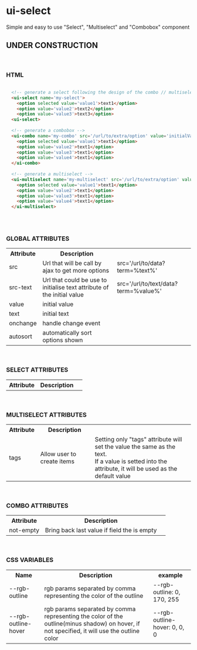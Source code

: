 # ui-select
Simple and easy to use "Select", "Multiselect" and "Combobox" component

## UNDER CONSTRUCTION


<br>

### HTML

```HTML
  
  <!-- generate a select following the design of the combo // multiselect -->
  <ui-select name='my-select'>
    <option selected value='value1'>text1</option>
    <option value='value2'>text2</option>
    <option value='value3'>text3</option>
  <ui-select>
  
  <!-- generate a combobox -->
  <ui-combo name='my-combo' src='/url/to/extra/option' value='initialValue' text='initialText' not-empty>
    <option selected value='value1'>text1</option>
    <option value='value2'>text1</option>
    <option value='value3'>text1</option>
    <option value='value4'>text1</option>
  </ui-combo>
  
  <!-- generate a multiselect -->
  <ui-multiselect name='my-multiselect' src='/url/to/extra/option' value='initialValue' text='initialText'>
    <option selected value='value1'>text1</option>
    <option value='value2'>text1</option>
    <option value='value3'>text1</option>
    <option value='value4'>text1</option>
  </ui-multiselect>
  
```


<br>

### GLOBAL ATTRIBUTES

<table>
  <tr>
    <th>Attribute</th>
    <th>Description</th>
    <th></th>
  </tr>
  <tr>
    <td>src</td>
    <td>Url that will be call by ajax to get more options</td>
    <td>src='/url/to/data?term=%text%'</td>
  </tr>
  <tr>
    <td>src-text</td>
    <td>Url that could be use to initialise text attribute of the initial value</td>
    <td>src='/url/to/text/data?term=%value%'</td>
  </tr>
  <tr>
    <td>value</td>
    <td>initial value</td>
    <td></td>
  </tr>
  <tr>
    <td>text</td>
    <td>initial text</td>
    <td></td>
  </tr>
  <tr>
    <td>onchange</td>
    <td>handle change event</td>
    <td></td>
  </tr>
  <tr>
    <td>autosort</td>
    <td>automatically sort options shown</td>
    <td></td>
  </tr>
</table>


<br>

### SELECT ATTRIBUTES

<table>
  <tr>
    <th>Attribute</th>
    <th>Description</th>
    <th></th>
  </tr>
</table>


<br>

### MULTISELECT ATTRIBUTES

<table>
  <tr>
    <th>Attribute</th>
    <th>Description</th>
    <th></th>
  </tr>
  <tr>
    <td>tags</td>
    <td>Allow user to create items</td>
    <td>
        Setting only "tags" attribute will set the value the same as the text.
        <br>
        If a value is setted into the attribute, it will be used as the default value
    </td>
  </tr>
</table>


<br>

### COMBO ATTRIBUTES

<table>
  <tr>
    <th>Attribute</th>
    <th>Description</th>
    <th></th>
  </tr>
  <tr>
    <td>not-empty</td>
    <td>Bring back last value if field the is empty</td>
    <td><ui-combo not-empty></ui-combo></td>
  </tr>
</table>


<br>

### CSS VARIABLES

<table>
  <tr>
    <th>Name</th>
    <th>Description</th>
    <th>example</th>
  </tr>
  <tr>
    <td>--rgb-outline</td>
    <td>rgb params separated by comma representing the color of the outline</td>
    <td>--rgb-outline: 0, 170, 255</td>
  </tr>
  <tr>
    <td>--rgb-outline-hover</td>
    <td>rgb params separated by comma representing the color of the outline(minus shadow) on hover, if not specified, it will use the outline color</td>
    <td>--rgb-outline-hover: 0, 0, 0</td>
  </tr>
</table>
